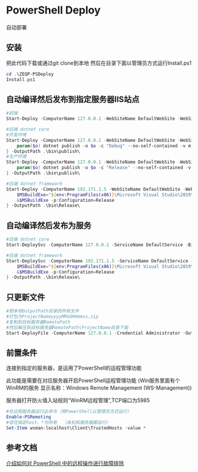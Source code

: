 # PowerShell Deploy

自动部署

## 安装

把此代码下载或通过git clone到本地
然后在目录下面以管理员方式运行Install.ps1

```powershell
cd .\ZEQP-PSDeploy
Install.ps1
```

## 自动编译然后发布到指定服务器IIS站点

```powershell
#前端
Start-Deploy -ComputerName 127.0.0.1 -WebSiteName DefaultWebSite -WebSitePort 8051 -ScriptBlock { npm run build:live } -OutputPath .\dist\

#后端 dotnet core
#开发环境
Start-Deploy -ComputerName 127.0.0.1 -WebSiteName DefaultWebSite -WebSitePort 8053 -ScriptBlock { 
    param($o) dotnet publish -o $o -c "Debug" --no-self-contained -v m --nologo /p:EnvironmentName=Development 
} -OutputPath .\bin\publish\
#生产环境
Start-Deploy -ComputerName 127.0.0.1 -WebSiteName DefaultWebSite -WebSitePort 8053 -ScriptBlock { 
    param($o) dotnet publish -o $o -c "Release" --no-self-contained -v m --nologo /p:EnvironmentName=Production 
} -OutputPath .\bin\publish\

#后端 dotnet framework
Start-Deploy -ComputerName 192.171.1.5 -WebSiteName DefaultWebSite -WebSitePort 8053 -ScriptBlock {
    $MSBuildExe="${env:ProgramFiles(x86)}\Microsoft Visual Studio\2019\Enterprise\MSBuild\Current\Bin\MSBuild.exe"
    &$MSBuildExe -p:Configuration=Release
} -OutputPath .\bin\Release\
```

## 自动编译然后发布为服务

```powershell
#后端 dotnet core
Start-DeploySvc -ComputerName 127.0.0.1 -ServiceName DefaultService -BinaryPathName DefaultService.exe -ServicePort 8054

#后端 dotnet framework
Start-DeploySvc -ComputerName 192.171.1.5 -ServiceName DefaultService -BinaryPathName DefaultService.exe -ServicePort 8054 -ScriptBlock {
    $MSBuildExe="${env:ProgramFiles(x86)}\Microsoft Visual Studio\2019\Enterprise\MSBuild\Current\Bin\MSBuild.exe"
    &$MSBuildExe -p:Configuration=Release
} -OutputPath .\bin\Release\
```

## 只更新文件

```powershell
#把本地OutputPath目录的所有文件
#打包为ProjectNameyyyyMMddHHmmss.zip
#复制到目标服务器RemotePath
#然后解压到目标服务器RemotePath\ProjectName目录下面
Start-DeployFile -ComputerName 127.0.0.1 -Credential Administrator -OutputPath .\bin\Release\ -RemotePath D:\Publish\ -ProjectName AppName
```

## 前置条件

连接到指定的服务器，是运用了PowerShell的运程管理功能

此功能是需要在对应服务器开启PowerShell运程管理功能
(Win服务里面有个WinRM的服务 显示名称：Windows Remote Management (WS-Management))

服务器打开防火墙入站规则“WinRM远程管理”,TCP端口为5985

```powershell
#在远程服务器运行此命令（用PowerShell以管理员方式运行）
Enable-PSRemoting
#信任指定host。*为所有  （本机和服务器都运行）
Set-Item wsman:localhost\Client\TrustedHosts -value *
```

## 参考文档

[介绍如何对 PowerShell 中的远程操作进行故障排除](https://docs.microsoft.com/zh-cn/powershell/module/microsoft.powershell.core/about/about_remote_troubleshooting?view=powershell-7.2)
